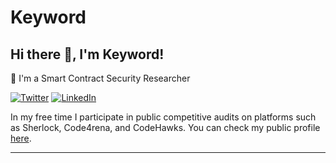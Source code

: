 # Keyword

## Hi there 👋, I'm Keyword!

🚀 I'm a Smart Contract Security Researcher

[![Twitter](https://img.shields.io/badge/-Twitter-blue?style=for-the-badge&logo=twitter&logoColor=white)](https://x.com/xKeywordx)
[![LinkedIn](https://img.shields.io/badge/-LinkedIn-blue?style=for-the-badge&logo=linkedin&logoColor=white)](https://www.linkedin.com/in/andrei-popa-ba7bb5225/)

In my free time I participate in public competitive audits on platforms such as Sherlock, Code4rena, and CodeHawks.
You can check my public profile [here](https://audits.sherlock.xyz/watson/xKeywordx).

---
